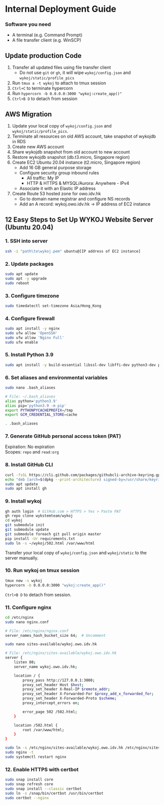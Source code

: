 # Internal Deployment Guide
### Software you need
- A terminal (e.g. Command Prompt)
- A file transfer client (e.g. WinSCP)

## Update production Code
1. Transfer all updated files using file transfer client
   - Do not use `git` or `gh`, it will wipe `wykoj/config.json` and `wykoj/static/profile_pics`
2. Run `tmux a -t wykoj` to attach to tmux session
3. `Ctrl+C` to terminate hypercorn
4. Run `hypercorn -b 0.0.0.0:3000 "wykoj:create_app()"`
5. `Ctrl+B D` to detach from session

## AWS Migration
1. Update your local copy of `wykoj/config.json` and `wykoj/static/profile_pics`.
2. Terminate all resources on old AWS account, take snapshot of wykojdb in RDS
3. Create new AWS account
4. Share wykojdb snapshot from old account to new account
5. Restore wykojdb snapshot (db.t3.micro, Singapore region)
6. Create EC2 Ubuntu 20.04 instance (t2.micro, Singapore region)
   - Add 16 GB general purpose storage
   - Configure security group inbound rules
     - All traffic: My IP
     - HTTP & HTTPS & MYSQL/Aurora: Anywhere - IPv4
   - Associate it with an Elastic IP address
7. Create Route 53 hosted zone for owo.idv.hk
   - Go to domain name registrar and configure NS records
   - Add an A record: wykoj.owo.idv.hk -> IP address of EC2 instance

## 12 Easy Steps to Set Up WYKOJ Website Server (Ubuntu 20.04)
### 1. SSH into server
```bash
ssh -i "path\to\wykoj.pem" ubuntu@[IP address of EC2 instance]
```

### 2. Update packages
```bash
sudo apt update
sudo apt -y upgrade
sudo reboot
```

### 3. Configure timezone
```bash
sudo timedatectl set-timezone Asia/Hong_Kong
```

### 4. Configure firewall
```bash
sudo apt install -y nginx
sudo ufw allow 'OpenSSH'
sudo ufw allow 'Nginx Full'
sudo ufw enable
```

### 5. Install Python 3.9
```bash
sudo apt install -y build-essential libssl-dev libffi-dev python3-dev python3-pip python3.9 python3.9-dev
```

### 6. Set aliases and environmental variables
```bash
sudo nano .bash_aliases
```

```bash
# File: ~/.bash_aliases
alias python='python3.9'
alias pip='python3.9 -m pip'
export PYTHONPYCACHEPREFIX=/tmp
export GCM_CREDENTIAL_STORE=cache
```

```bash
. .bash_aliases
```

### 7. Generate GitHub personal access token (PAT)
Expiration: No expiration <br>
Scopes: `repo` and `read:org`

### 8. Install GitHub CLI
```bash
curl -fsSL https://cli.github.com/packages/githubcli-archive-keyring.gpg | sudo dd of=/usr/share/keyrings/githubcli-archive-keyring.gpg
echo "deb [arch=$(dpkg --print-architecture) signed-by=/usr/share/keyrings/githubcli-archive-keyring.gpg] https://cli.github.com/packages stable main" | sudo tee /etc/apt/sources.list.d/github-cli.list > /dev/null
sudo apt update
sudo apt install gh
```

### 9. Install wykoj
```bash
gh auth login  # GitHub.com > HTTPS > Yes > Paste PAT
gh repo clone wykstemteam/wykoj
cd wykoj
git submodule init
git submodule update
git submodule foreach git pull origin master
pip install -Ur requirements.txt
sudo ln -s ~/wykoj/502.html /var/www/html
```

Transfer your local copy of `wykoj/config.json` and `wykoj/static` to the server manually.

### 10. Run wykoj on tmux session
```bash
tmux new -s wykoj
hypercorn -b 0.0.0.0:3000 "wykoj:create_app()"
```

`Ctrl+B D` to detach from session.

### 11. Configure nginx
```bash
cd /etc/nginx
sudo nano nginx.conf
```

```bash
# File: /etc/nginx/nginx.conf
server_names_hash_bucket_size 64;  # Uncomment
```

```bash
sudo nano sites-available/wykoj.owo.idv.hk
```

```bash
# File: /etc/nginx/sites-available/wykoj.owo.idv.hk
server {
    listen 80;
    server_name wykoj.owo.idv.hk;

    location / {
        proxy_pass http://127.0.0.1:3000;
        proxy_set_header Host $host;
        proxy_set_header X-Real-IP $remote_addr;
        proxy_set_header X-Forwarded-For $proxy_add_x_forwarded_for;
        proxy_set_header X-Forwarded-Proto $scheme;
        proxy_intercept_errors on;

        error_page 502 /502.html;
    }

    location /502.html {
        root /var/www/html;
    }
}
```

```bash
sudo ln -s /etc/nginx/sites-available/wykoj.owo.idv.hk /etc/nginx/sites-enabled
sudo nginx -t
sudo systemctl restart nginx
```

### 12. Enable HTTPS with certbot
```bash
sudo snap install core
sudo snap refresh core
sudo snap install --classic certbot
sudo ln -s /snap/bin/certbot /usr/bin/certbot
sudo certbot --nginx
```

